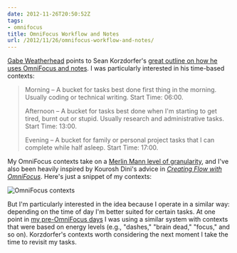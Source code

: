 ```yaml
---
date: 2012-11-26T20:50:52Z
tags:
- omnifocus
title: OmniFocus Workflow and Notes
url: /2012/11/26/omnifocus-workflow-and-notes/
---
```


[Gabe Weatherhead](http://www.macdrifter.com/2012/11/omnifocus-workflow-and-notes-link.html) points to Sean Korzdorfer's [great outline on how he uses OmniFocus and notes](http://www.seankorzdorfer.com/open_notebook/omnifocus%20work%20flow%20and%20notes.html). I was particularly interested in his time-based contexts:

> Morning – A bucket for tasks best done first thing in the morning. Usually coding or technical writing.
> Start Time: 06:00.
> 
> Afternoon – A bucket for tasks best done when I'm starting to get tired, burnt out or stupid. Usually research and administrative tasks.
> Start Time: 13:00.
> 
> Evening – A bucket for family or personal project tasks that I can complete while half asleep.
> Start Time: 17:00.

My OmniFocus contexts take on a [Merlin Mann level of granularity](http://5by5.tv/mpu/91), and I've also been heavily inspired by Kourosh Dini's advice in *[Creating Flow with OmniFocus](http://www.usingomnifocus.com/)*. Here's just a snippet of my contexts:

![OmniFocus contexts](http://farm9.staticflickr.com/8197/8223082940_145c6369f6.jpg "OmniFocus contexts")

But I'm particularly interested in the idea because I operate in a similar way: depending on the time of day I'm better suited for certain tasks. At one point in [my pre-OmniFocus days](http://todotxt.com/) I was using a similar system with contexts that were based on energy levels (e.g., "dashes," "brain dead," "focus," and so on). Korzdorfer's contexts worth considering the next moment I take the time to revisit my tasks.